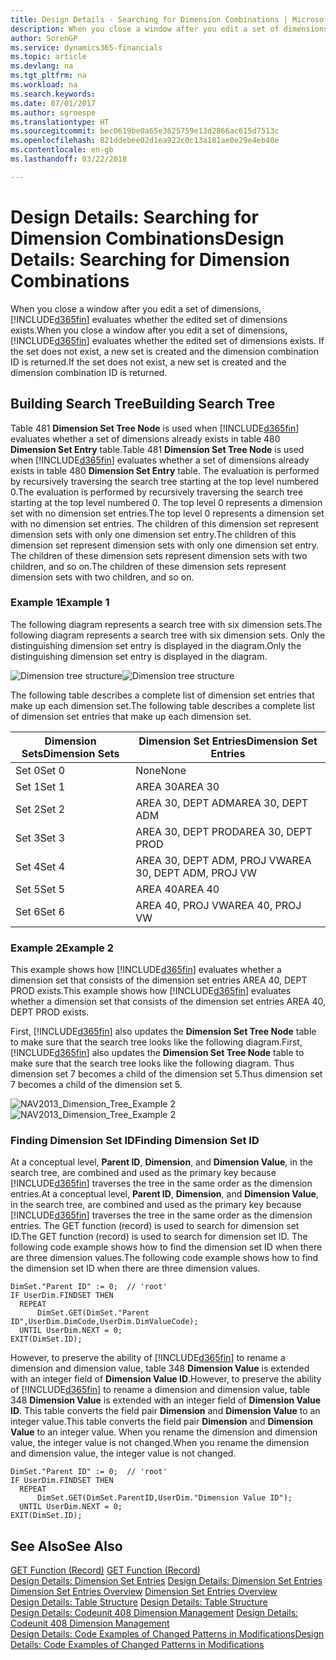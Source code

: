 ```yaml
---
title: Design Details - Searching for Dimension Combinations | Microsoft Docs
description: When you close a window after you edit a set of dimensions, Finance and Operations, Business edition evaluates whether the edited set of dimensions exists. If the set does not exist, a new set is created and the dimension combination ID is returned.
author: SorenGP
ms.service: dynamics365-financials
ms.topic: article
ms.devlang: na
ms.tgt_pltfrm: na
ms.workload: na
ms.search.keywords: 
ms.date: 07/01/2017
ms.author: sgroespe
ms.translationtype: HT
ms.sourcegitcommit: bec0619be0a65e3625759e13d2866ac615d7513c
ms.openlocfilehash: 821ddebee02d1ea922c0c13a181ae0e29e4eb40e
ms.contentlocale: en-gb
ms.lasthandoff: 03/22/2018

---
```

# <a name="design-details-searching-for-dimension-combinations"></a><span data-ttu-id="0fa6e-104">Design Details: Searching for Dimension Combinations</span><span class="sxs-lookup"><span data-stu-id="0fa6e-104">Design Details: Searching for Dimension Combinations</span></span>
<span data-ttu-id="0fa6e-105">When you close a window after you edit a set of dimensions, [!INCLUDE[d365fin](includes/d365fin_md.md)] evaluates whether the edited set of dimensions exists.</span><span class="sxs-lookup"><span data-stu-id="0fa6e-105">When you close a window after you edit a set of dimensions, [!INCLUDE[d365fin](includes/d365fin_md.md)] evaluates whether the edited set of dimensions exists.</span></span> <span data-ttu-id="0fa6e-106">If the set does not exist, a new set is created and the dimension combination ID is returned.</span><span class="sxs-lookup"><span data-stu-id="0fa6e-106">If the set does not exist, a new set is created and the dimension combination ID is returned.</span></span>  

## <a name="building-search-tree"></a><span data-ttu-id="0fa6e-107">Building Search Tree</span><span class="sxs-lookup"><span data-stu-id="0fa6e-107">Building Search Tree</span></span>  
 <span data-ttu-id="0fa6e-108">Table 481 **Dimension Set Tree Node** is used when [!INCLUDE[d365fin](includes/d365fin_md.md)] evaluates whether a set of dimensions already exists in table 480 **Dimension Set Entry** table.</span><span class="sxs-lookup"><span data-stu-id="0fa6e-108">Table 481 **Dimension Set Tree Node** is used when [!INCLUDE[d365fin](includes/d365fin_md.md)] evaluates whether a set of dimensions already exists in table 480 **Dimension Set Entry** table.</span></span> <span data-ttu-id="0fa6e-109">The evaluation is performed by recursively traversing the search tree starting at the top level numbered 0.</span><span class="sxs-lookup"><span data-stu-id="0fa6e-109">The evaluation is performed by recursively traversing the search tree starting at the top level numbered 0.</span></span> <span data-ttu-id="0fa6e-110">The top level 0 represents a dimension set with no dimension set entries.</span><span class="sxs-lookup"><span data-stu-id="0fa6e-110">The top level 0 represents a dimension set with no dimension set entries.</span></span> <span data-ttu-id="0fa6e-111">The children of this dimension set represent dimension sets with only one dimension set entry.</span><span class="sxs-lookup"><span data-stu-id="0fa6e-111">The children of this dimension set represent dimension sets with only one dimension set entry.</span></span> <span data-ttu-id="0fa6e-112">The children of these dimension sets represent dimension sets with two children, and so on.</span><span class="sxs-lookup"><span data-stu-id="0fa6e-112">The children of these dimension sets represent dimension sets with two children, and so on.</span></span>  

### <a name="example-1"></a><span data-ttu-id="0fa6e-113">Example 1</span><span class="sxs-lookup"><span data-stu-id="0fa6e-113">Example 1</span></span>  
 <span data-ttu-id="0fa6e-114">The following diagram represents a search tree with six dimension sets.</span><span class="sxs-lookup"><span data-stu-id="0fa6e-114">The following diagram represents a search tree with six dimension sets.</span></span> <span data-ttu-id="0fa6e-115">Only the distinguishing dimension set entry is displayed in the diagram.</span><span class="sxs-lookup"><span data-stu-id="0fa6e-115">Only the distinguishing dimension set entry is displayed in the diagram.</span></span>  

 <span data-ttu-id="0fa6e-116">![Dimension tree structure](media/nav2013_dimension_tree.png "NAV2013_Dimension_Tree")</span><span class="sxs-lookup"><span data-stu-id="0fa6e-116">![Dimension tree structure](media/nav2013_dimension_tree.png "NAV2013_Dimension_Tree")</span></span>  

 <span data-ttu-id="0fa6e-117">The following table describes a complete list of dimension set entries that make up each dimension set.</span><span class="sxs-lookup"><span data-stu-id="0fa6e-117">The following table describes a complete list of dimension set entries that make up each dimension set.</span></span>  

|<span data-ttu-id="0fa6e-118">Dimension Sets</span><span class="sxs-lookup"><span data-stu-id="0fa6e-118">Dimension Sets</span></span>|<span data-ttu-id="0fa6e-119">Dimension Set Entries</span><span class="sxs-lookup"><span data-stu-id="0fa6e-119">Dimension Set Entries</span></span>|  
|--------------------|---------------------------|  
|<span data-ttu-id="0fa6e-120">Set 0</span><span class="sxs-lookup"><span data-stu-id="0fa6e-120">Set 0</span></span>|<span data-ttu-id="0fa6e-121">None</span><span class="sxs-lookup"><span data-stu-id="0fa6e-121">None</span></span>|  
|<span data-ttu-id="0fa6e-122">Set 1</span><span class="sxs-lookup"><span data-stu-id="0fa6e-122">Set 1</span></span>|<span data-ttu-id="0fa6e-123">AREA 30</span><span class="sxs-lookup"><span data-stu-id="0fa6e-123">AREA 30</span></span>|  
|<span data-ttu-id="0fa6e-124">Set 2</span><span class="sxs-lookup"><span data-stu-id="0fa6e-124">Set 2</span></span>|<span data-ttu-id="0fa6e-125">AREA 30, DEPT ADM</span><span class="sxs-lookup"><span data-stu-id="0fa6e-125">AREA 30, DEPT ADM</span></span>|  
|<span data-ttu-id="0fa6e-126">Set 3</span><span class="sxs-lookup"><span data-stu-id="0fa6e-126">Set 3</span></span>|<span data-ttu-id="0fa6e-127">AREA 30, DEPT PROD</span><span class="sxs-lookup"><span data-stu-id="0fa6e-127">AREA 30, DEPT PROD</span></span>|  
|<span data-ttu-id="0fa6e-128">Set 4</span><span class="sxs-lookup"><span data-stu-id="0fa6e-128">Set 4</span></span>|<span data-ttu-id="0fa6e-129">AREA 30, DEPT ADM, PROJ VW</span><span class="sxs-lookup"><span data-stu-id="0fa6e-129">AREA 30, DEPT ADM, PROJ VW</span></span>|  
|<span data-ttu-id="0fa6e-130">Set 5</span><span class="sxs-lookup"><span data-stu-id="0fa6e-130">Set 5</span></span>|<span data-ttu-id="0fa6e-131">AREA 40</span><span class="sxs-lookup"><span data-stu-id="0fa6e-131">AREA 40</span></span>|  
|<span data-ttu-id="0fa6e-132">Set 6</span><span class="sxs-lookup"><span data-stu-id="0fa6e-132">Set 6</span></span>|<span data-ttu-id="0fa6e-133">AREA 40, PROJ VW</span><span class="sxs-lookup"><span data-stu-id="0fa6e-133">AREA 40, PROJ VW</span></span>|  

### <a name="example-2"></a><span data-ttu-id="0fa6e-134">Example 2</span><span class="sxs-lookup"><span data-stu-id="0fa6e-134">Example 2</span></span>  
 <span data-ttu-id="0fa6e-135">This example shows how [!INCLUDE[d365fin](includes/d365fin_md.md)] evaluates whether a dimension set that consists of the dimension set entries AREA 40, DEPT PROD exists.</span><span class="sxs-lookup"><span data-stu-id="0fa6e-135">This example shows how [!INCLUDE[d365fin](includes/d365fin_md.md)] evaluates whether a dimension set that consists of the dimension set entries AREA 40, DEPT PROD exists.</span></span>  

 <span data-ttu-id="0fa6e-136">First, [!INCLUDE[d365fin](includes/d365fin_md.md)] also updates the **Dimension Set Tree Node** table to make sure that the search tree looks like the following diagram.</span><span class="sxs-lookup"><span data-stu-id="0fa6e-136">First, [!INCLUDE[d365fin](includes/d365fin_md.md)] also updates the **Dimension Set Tree Node** table to make sure that the search tree looks like the following diagram.</span></span> <span data-ttu-id="0fa6e-137">Thus dimension set 7 becomes a child of the dimension set 5.</span><span class="sxs-lookup"><span data-stu-id="0fa6e-137">Thus dimension set 7 becomes a child of the dimension set 5.</span></span>  

 <span data-ttu-id="0fa6e-138">![NAV2013&#95;Dimension&#95;Tree&#95;Example 2](media/nav2013_dimension_tree_example2.png "NAV2013_Dimension_Tree_Example2")</span><span class="sxs-lookup"><span data-stu-id="0fa6e-138">![NAV2013&#95;Dimension&#95;Tree&#95;Example 2](media/nav2013_dimension_tree_example2.png "NAV2013_Dimension_Tree_Example2")</span></span>  

### <a name="finding-dimension-set-id"></a><span data-ttu-id="0fa6e-139">Finding Dimension Set ID</span><span class="sxs-lookup"><span data-stu-id="0fa6e-139">Finding Dimension Set ID</span></span>  
 <span data-ttu-id="0fa6e-140">At a conceptual level, **Parent ID**, **Dimension**, and **Dimension Value**, in the search tree, are combined and used as the primary key because [!INCLUDE[d365fin](includes/d365fin_md.md)] traverses the tree in the same order as the dimension entries.</span><span class="sxs-lookup"><span data-stu-id="0fa6e-140">At a conceptual level, **Parent ID**, **Dimension**, and **Dimension Value**, in the search tree, are combined and used as the primary key because [!INCLUDE[d365fin](includes/d365fin_md.md)] traverses the tree in the same order as the dimension entries.</span></span> <span data-ttu-id="0fa6e-141">The GET function (record) is used to search for dimension set ID.</span><span class="sxs-lookup"><span data-stu-id="0fa6e-141">The GET function (record) is used to search for dimension set ID.</span></span> <span data-ttu-id="0fa6e-142">The following code example shows how to find the dimension set ID when there are three dimension values.</span><span class="sxs-lookup"><span data-stu-id="0fa6e-142">The following code example shows how to find the dimension set ID when there are three dimension values.</span></span>  

```  
DimSet."Parent ID" := 0;  // 'root'  
IF UserDim.FINDSET THEN  
  REPEAT  
      DimSet.GET(DimSet."Parent ID",UserDim.DimCode,UserDim.DimValueCode);  
  UNTIL UserDim.NEXT = 0;  
EXIT(DimSet.ID);  

```  

 <span data-ttu-id="0fa6e-143">However, to preserve the ability of [!INCLUDE[d365fin](includes/d365fin_md.md)] to rename a dimension and dimension value, table 348 **Dimension Value** is extended with an integer field of **Dimension Value ID**.</span><span class="sxs-lookup"><span data-stu-id="0fa6e-143">However, to preserve the ability of [!INCLUDE[d365fin](includes/d365fin_md.md)] to rename a dimension and dimension value, table 348 **Dimension Value** is extended with an integer field of **Dimension Value ID**.</span></span> <span data-ttu-id="0fa6e-144">This table converts the field pair **Dimension** and **Dimension Value** to an integer value.</span><span class="sxs-lookup"><span data-stu-id="0fa6e-144">This table converts the field pair **Dimension** and **Dimension Value** to an integer value.</span></span> <span data-ttu-id="0fa6e-145">When you rename the dimension and dimension value, the integer value is not changed.</span><span class="sxs-lookup"><span data-stu-id="0fa6e-145">When you rename the dimension and dimension value, the integer value is not changed.</span></span>  

```  
DimSet."Parent ID" := 0;  // 'root'  
IF UserDim.FINDSET THEN  
  REPEAT  
      DimSet.GET(DimSet.ParentID,UserDim."Dimension Value ID");  
  UNTIL UserDim.NEXT = 0;  
EXIT(DimSet.ID);  

```  

## <a name="see-also"></a><span data-ttu-id="0fa6e-146">See Also</span><span class="sxs-lookup"><span data-stu-id="0fa6e-146">See Also</span></span>  
 <span data-ttu-id="0fa6e-147">[GET Function (Record)](/dynamics-nav/GET-Function--Record-)  </span><span class="sxs-lookup"><span data-stu-id="0fa6e-147">[GET Function (Record)](/dynamics-nav/GET-Function--Record-)  </span></span>  
 <span data-ttu-id="0fa6e-148">[Design Details: Dimension Set Entries](design-details-dimension-set-entries.md) </span><span class="sxs-lookup"><span data-stu-id="0fa6e-148">[Design Details: Dimension Set Entries](design-details-dimension-set-entries.md) </span></span>  
 <span data-ttu-id="0fa6e-149">[Dimension Set Entries Overview](design-details-dimension-set-entries-overview.md) </span><span class="sxs-lookup"><span data-stu-id="0fa6e-149">[Dimension Set Entries Overview](design-details-dimension-set-entries-overview.md) </span></span>  
 <span data-ttu-id="0fa6e-150">[Design Details: Table Structure](design-details-table-structure.md) </span><span class="sxs-lookup"><span data-stu-id="0fa6e-150">[Design Details: Table Structure](design-details-table-structure.md) </span></span>  
 <span data-ttu-id="0fa6e-151">[Design Details: Codeunit 408 Dimension Management](design-details-codeunit-408-dimension-management.md) </span><span class="sxs-lookup"><span data-stu-id="0fa6e-151">[Design Details: Codeunit 408 Dimension Management](design-details-codeunit-408-dimension-management.md) </span></span>  
 [<span data-ttu-id="0fa6e-152">Design Details: Code Examples of Changed Patterns in Modifications</span><span class="sxs-lookup"><span data-stu-id="0fa6e-152">Design Details: Code Examples of Changed Patterns in Modifications</span></span>](design-details-code-examples-of-changed-patterns-in-modifications.md)

